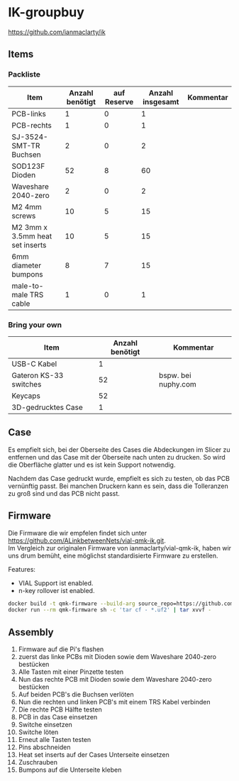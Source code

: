 # IK-groupbuy

https://github.com/ianmaclarty/ik

## Items

### Packliste

| Item                            | Anzahl benötigt | auf Reserve | Anzahl insgesamt | Kommentar |
| ------------------------------- | --------------- | ----------- | ---------------- | --------- |
| PCB-links                       | 1               | 0           | 1                |           |
| PCB-rechts                      | 1               | 0           | 1                |           |
| SJ-3524-SMT-TR Buchsen          | 2               | 0           | 2                |           |
| SOD123F Dioden                  | 52              | 8           | 60               |           |
| Waveshare 2040-zero             | 2               | 0           | 2                |           |
| M2 4mm screws                   | 10              | 5           | 15               |           |
| M2 3mm x 3.5mm heat set inserts | 10              | 5           | 15               |           |
| 6mm diameter bumpons            | 8               | 7           | 15               |           |
| male-to-male TRS cable          | 1               | 0           | 1                |           |

### Bring your own

| Item                   | Anzahl benötigt | Kommentar           |
| ---------------------- | --------------- | ------------------- |
| USB-C Kabel            | 1               |                     |
| Gateron KS-33 switches | 52              | bspw. bei nuphy.com |
| Keycaps                | 52              |                     |
| 3D-gedrucktes Case     | 1               |                     |

## Case

Es empfielt sich, bei der Oberseite des Cases die Abdeckungen im Slicer zu entfernen und das Case mit der Oberseite nach unten zu drucken. So wird die Oberfläche glatter und es ist kein Support notwendig.

Nachdem das Case gedruckt wurde, empfielt es sich zu testen, ob das PCB vernünftig passt.
Bei manchen Druckern kann es sein, dass die Tolleranzen zu groß sind und das PCB nicht passt.

## Firmware

Die Firmware die wir empfelen findet sich unter <https://github.com/ALinkbetweenNets/vial-qmk-ik.git>.\
Im Vergleich zur originalen Firmware von ianmaclarty/vial-qmk-ik, haben wir uns drum bemüht, eine möglichst standardisierte Firmware zu erstellen.

Features:

* VIAL Support ist enabled.
* n-key rollover ist enabled.

```sh
docker build -t qmk-firmware --build-arg source_repo=https://github.com/ALinkbetweenNets/vial-qmk-ik.git --build-arg keymap=handwired/ianmaclarty/ik1_2:vial .
docker run --rm qmk-firmware sh -c 'tar cf - *.uf2' | tar xvvf -
```

## Assembly

1. Firmware auf die Pi's flashen
2. zuerst das linke PCBs mit Dioden sowie dem Waveshare 2040-zero bestücken
3. Alle Tasten mit einer Pinzette testen
4. Nun das rechte PCB mit Dioden sowie dem Waveshare 2040-zero bestücken
5. Auf beiden PCB's die Buchsen verlöten
6. Nun die rechten und linken PCB's mit einem TRS Kabel verbinden
7. Die rechte PCB Hälfte testen
8. PCB in das Case einsetzen
9. Switche einsetzen
10. Switche löten
11. Erneut alle Tasten testen
12. Pins abschneiden
13. Heat set inserts auf der Cases Unterseite einsetzen
14. Zuschrauben
15. Bumpons auf die Unterseite kleben
